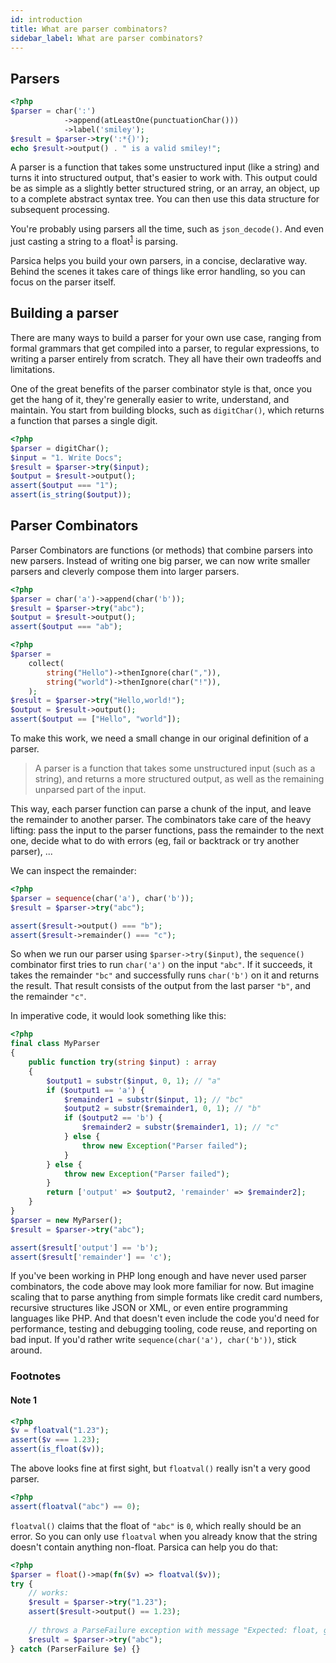```yaml
---
id: introduction
title: What are parser combinators?
sidebar_label: What are parser combinators?
---
```



## Parsers

```php
<?php
$parser = char(':')
            ->append(atLeastOne(punctuationChar()))
            ->label('smiley');
$result = $parser->try(':*{)'); 
echo $result->output() . " is a valid smiley!";
```


A parser is a function that takes some unstructured input (like a string) and turns it into structured output, that's easier to work with. This output could be as simple as a slightly better structured string, or an array, an object, up to a complete abstract syntax tree. You can then use this data structure for subsequent processing.

You're probably using parsers all the time, such as `json_decode()`. And even just casting a string to a float<sup>[1](#floatval)</sup> is parsing. 

Parsica helps you build your own parsers, in a concise, declarative way. Behind the scenes it takes care of things like error handling, so you can focus on the parser itself. 


## Building a parser

There are many ways to build a parser for your own use case, ranging from formal grammars that get compiled into a parser, to regular expressions, to writing a parser entirely from scratch. They all have their own tradeoffs and limitations. 

One of the great benefits of the parser combinator style is that, once you get the hang of it, they're generally easier to write, understand, and maintain. You start from building blocks, such as `digitChar()`, which returns a function that parses a single digit.  

```php
<?php 
$parser = digitChar();
$input = "1. Write Docs";
$result = $parser->try($input);
$output = $result->output();
assert($output === "1");
assert(is_string($output));
```

## Parser Combinators

Parser Combinators are functions (or methods) that combine parsers into new parsers. Instead of writing one big parser, we can now write smaller parsers and cleverly compose them into larger parsers. 

```php
<?php
$parser = char('a')->append(char('b'));
$result = $parser->try("abc");
$output = $result->output();
assert($output === "ab");
```

```php
<?php
$parser = 
    collect(
        string("Hello")->thenIgnore(char(",")),
        string("world")->thenIgnore(char("!")),
    );
$result = $parser->try("Hello,world!");
$output = $result->output();
assert($output == ["Hello", "world"]);   
```

To make this work, we need a small change in our original definition of a parser.

> A parser is a function that takes some unstructured input (such as a string), and returns a more structured output, as well as the remaining unparsed part of the input.

This way, each parser function can parse a chunk of the input, and leave the remainder to another parser. The combinators take care of the heavy lifting: pass the input to the parser functions, pass the remainder to the next one, decide what to do with errors (eg, fail or backtrack or try another parser), ...   

We can inspect the remainder:

```php
<?php
$parser = sequence(char('a'), char('b'));
$result = $parser->try("abc");

assert($result->output() === "b");
assert($result->remainder() === "c");
 ```

So when we run our parser using `$parser->try($input)`, the `sequence()` combinator first tries to run `char('a')` on the input `"abc"`. If it succeeds, it takes the remainder `"bc"` and successfully runs `char('b')` on it and returns the result. That result consists of the output from the last parser `"b"`, and the remainder `"c"`.

In imperative code, it would look something like this:

```php
<?php
final class MyParser 
{
    public function try(string $input) : array 
    {
        $output1 = substr($input, 0, 1); // "a"
        if ($output1 == 'a') {
            $remainder1 = substr($input, 1); // "bc"
            $output2 = substr($remainder1, 0, 1); // "b"
            if ($output2 == 'b') {
                $remainder2 = substr($remainder1, 1); // "c"
            } else {
                throw new Exception("Parser failed");
            }
        } else {
            throw new Exception("Parser failed");
        }
        return ['output' => $output2, 'remainder' => $remainder2];
    }
}
$parser = new MyParser();
$result = $parser->try("abc");

assert($result['output'] == 'b');
assert($result['remainder'] == 'c');
```

If you've been working in PHP long enough and have never used parser combinators, the code above may look more familiar for now. But imagine scaling that to parse anything from simple formats like credit card numbers, recursive structures like JSON or XML, or even entire programming languages like PHP. And that doesn't even include the code you'd need for performance, testing and debugging tooling, code reuse, and reporting on bad input. If you'd rather write `sequence(char('a'), char('b'))`, stick around.


### Footnotes

#### <a name="floatval">Note 1</a> 

```php
<?php
$v = floatval("1.23");
assert($v === 1.23); 
assert(is_float($v)); 
```

The above looks fine at first sight, but `floatval()` really isn't a very good parser.

```php
<?php
assert(floatval("abc") == 0);
```

`floatval()` claims that the float of `"abc"` is `0`, which really should be an error. So you can only use `floatval` when you already know that the string doesn't contain anything non-float. Parsica can help you do that:

```php
<?php
$parser = float()->map(fn($v) => floatval($v));
try {
    // works: 
    $result = $parser->try("1.23");
    assert($result->output() == 1.23);
 
    // throws a ParseFailure exception with message "Expected: float, got abc"
    $result = $parser->try("abc");
} catch (ParserFailure $e) {}
```
